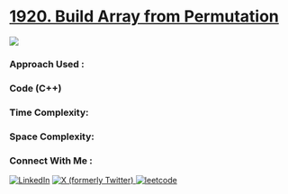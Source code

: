 # [1920. Build Array from Permutation](https://leetcode.com/problems/build-array-from-permutation/description/)

 ![](https://badgen.net/badge/Level/Easy/green)
 
### Approach Used :

### Code (C++)

### Time Complexity:

### Space Complexity:

 ### Connect With Me : 

<a href="https://www.linkedin.com/in/amankushwaha100/" target="_blank"><img src="https://img.shields.io/badge/LinkedIn-0077B5?style=for-the-badge&logo=linkedin&logoColor=white" alt="LinkedIn"></a>
<a href="https://x.com/amankushwaha08/" target="_blank"><img src="https://img.shields.io/badge/Twitter-1DA1F2?style=for-the-badge&logo=twitter&logoColor=white" alt="X (formerly Twitter)">
</a>
<a href="https://leetcode.com/u/amankushwaha100" target="_blank"><img src="https://img.shields.io/badge/LeetCode-000000?style=for-the-badge&logo=LeetCode&logoColor=#d16c06" alt="leetcode">
</a>
